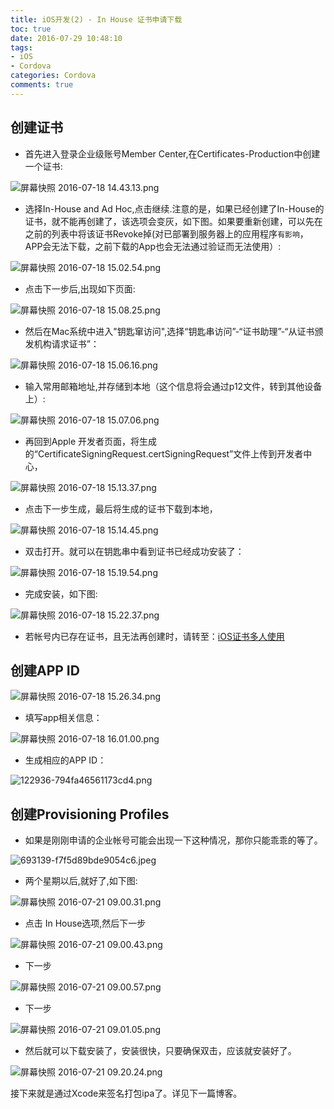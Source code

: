 ```yaml
---
title: iOS开发(2) - In House 证书申请下载
toc: true
date: 2016-07-29 10:48:10
tags: 
- iOS
- Cordova
categories: Cordova
comments: true
---
```

<!-- more -->
## 创建证书

* 首先进入登录企业级账号Member Center,在Certificates-Production中创建一个证书:

![屏幕快照 2016-07-18 14.43.13.png](http://ww4.sinaimg.cn/large/006tNc79gw1f5y22zrr1qj30oh0ikwi4.jpg)

* 选择In-House and Ad Hoc,点击继续.注意的是，如果已经创建了In-House的证书，就不能再创建了，该选项会变灰，如下图。如果要重新创建，可以先在之前的列表中将该证书Revoke掉(对已部署到服务器上的应用程序`有影响`，APP会无法下载，之前下载的App也会无法通过验证而无法使用）:

![屏幕快照 2016-07-18 15.02.54.png](http://ww4.sinaimg.cn/large/006tNc79gw1f5y2ndeyrjj30pl0juq64.jpg)

* 点击下一步后,出现如下页面:

![屏幕快照 2016-07-18 15.08.25.png](http://ww4.sinaimg.cn/large/006tNc79gw1f5y2t6am3hj30m50j5tbn.jpg)

* 然后在Mac系统中进入"钥匙窜访问",选择“钥匙串访问”-“证书助理”-“从证书颁发机构请求证书”：

![屏幕快照 2016-07-18 15.06.16.png](http://ww2.sinaimg.cn/large/006tNc79gw1f5y2v68db8j30s40fqn47.jpg)

* 输入常用邮箱地址,并存储到本地（这个信息将会通过p12文件，转到其他设备上）:

![屏幕快照 2016-07-18 15.07.06.png](http://ww4.sinaimg.cn/large/006tNc79gw1f5y2vo6mu6j30zo0pcn2f.jpg)

* 再回到Apple 开发者页面，将生成的“CertificateSigningRequest.certSigningRequest”文件上传到开发者中心，

![屏幕快照 2016-07-18 15.13.37.png](http://ww1.sinaimg.cn/large/006tNc79gw1f5y2yqbta4j30o20iu0uv.jpg)

* 点击下一步生成，最后将生成的证书下载到本地，

![屏幕快照 2016-07-18 15.14.45.png](http://ww3.sinaimg.cn/large/006tNc79gw1f5y30qerx0j30o30isjtp.jpg)

* 双击打开。就可以在钥匙串中看到证书已经成功安装了：

![屏幕快照 2016-07-18 15.19.54.png](http://ww1.sinaimg.cn/large/006tNc79gw1f5y351kcd7j30vu01st8t.jpg)

* 完成安装，如下图:

![屏幕快照 2016-07-18 15.22.37.png](http://ww1.sinaimg.cn/large/006tNc79gw1f5y394lysjj310a090dik.jpg)

* 若帐号内已存在证书，且无法再创建时，请转至：[iOS证书多人使用](http://blog.lion1ou.tech/2016/08/04/)

## 创建APP ID

![屏幕快照 2016-07-18 15.26.34.png](http://ww3.sinaimg.cn/large/006tNc79gw1f5y3c2fx1vj30p30ie76w.jpg)

* 填写app相关信息：

![屏幕快照 2016-07-18 16.01.00.png](http://ww4.sinaimg.cn/large/006tNc79gw1f5y4bu5j66j30nn0i6tba.jpg)

* 生成相应的APP ID：

![122936-794fa46561173cd4.png](http://ww2.sinaimg.cn/large/006tNc79gw1f5y4e1v1h9j30rj0kwn02.jpg)

## 创建Provisioning Profiles

* 如果是刚刚申请的企业帐号可能会出现一下这种情况，那你只能乖乖的等了。

![693139-f7f5d89bde9054c6.jpeg](http://ww4.sinaimg.cn/large/72f96cbagw1f619cre87gj20yg0xi0v1.jpg)

* 两个星期以后,就好了,如下图:

![屏幕快照 2016-07-21 09.00.31.png](http://ww4.sinaimg.cn/large/72f96cbagw1f619fiukxqj20pi0kimzo.jpg)

* 点击 In House选项,然后下一步

![屏幕快照 2016-07-21 09.00.43.png](http://ww4.sinaimg.cn/large/72f96cbagw1f619jxzzxxj20pd0if410.jpg)

* 下一步

![屏幕快照 2016-07-21 09.00.57.png](http://ww2.sinaimg.cn/large/72f96cbagw1f619kv2krnj20pp0i1taq.jpg)

* 下一步

![屏幕快照 2016-07-21 09.01.05.png](http://ww1.sinaimg.cn/large/72f96cbagw1f619lbz4hoj20p60i176b.jpg)

* 然后就可以下载安装了，安装很快，只要确保双击，应该就安装好了。

![屏幕快照 2016-07-21 09.20.24.png](http://ww4.sinaimg.cn/large/72f96cbagw1f619mgkbihj20q50i5di0.jpg)

接下来就是通过Xcode来签名打包ipa了。详见下一篇博客。

                          

